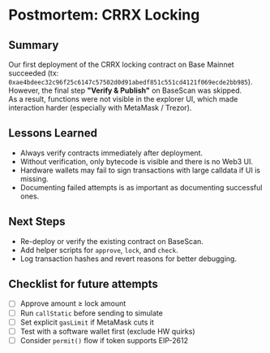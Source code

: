 # Postmortem: CRRX Locking

## Summary
Our first deployment of the CRRX locking contract on Base Mainnet succeeded (tx: `0xae4bdeec32c96f25c6147c57502d0d91abedf851c551cd4121f069ecde2bb985`).  
However, the final step **"Verify & Publish"** on BaseScan was skipped.  
As a result, functions were not visible in the explorer UI, which made interaction harder (especially with MetaMask / Trezor).

## Lessons Learned
- Always verify contracts immediately after deployment.  
- Without verification, only bytecode is visible and there is no Web3 UI.  
- Hardware wallets may fail to sign transactions with large calldata if UI is missing.  
- Documenting failed attempts is as important as documenting successful ones.

## Next Steps
- Re-deploy or verify the existing contract on BaseScan.  
- Add helper scripts for `approve`, `lock`, and `check`.  
- Log transaction hashes and revert reasons for better debugging.  

## Checklist for future attempts
- [ ] Approve amount ≥ lock amount  
- [ ] Run `callStatic` before sending to simulate  
- [ ] Set explicit `gasLimit` if MetaMask cuts it  
- [ ] Test with a software wallet first (exclude HW quirks)  
- [ ] Consider `permit()` flow if token supports EIP-2612
